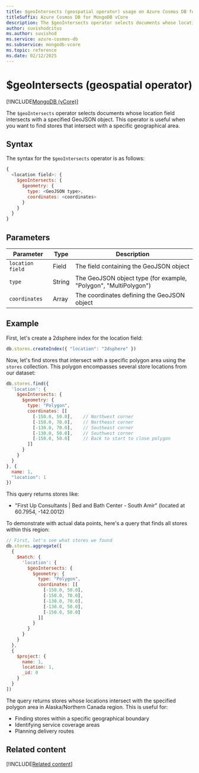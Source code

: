 ```yaml
---
title: $geoIntersects (geospatial operator) usage on Azure Cosmos DB for MongoDB vCore
titleSuffix: Azure Cosmos DB for MongoDB vCore
description: The $geoIntersects operator selects documents whose location field intersects with a specified GeoJSON object.
author: suvishodcitus
ms.author: suvishod
ms.service: azure-cosmos-db
ms.subservice: mongodb-vcore
ms.topic: reference
ms.date: 02/12/2025
---
```


# $geoIntersects (geospatial operator)

[!INCLUDE[MongoDB (vCore)](~/reusable-content/ce-skilling/azure/includes/cosmos-db/includes/appliesto-mongodb-vcore.md)]

The `$geoIntersects` operator selects documents whose location field intersects with a specified GeoJSON object. This operator is useful when you want to find stores that intersect with a specific geographical area.

## Syntax

The syntax for the `$geoIntersects` operator is as follows:

```javascript
{
  <location field>: {
    $geoIntersects: {
      $geometry: {
        type: <GeoJSON type>,
        coordinates: <coordinates>
      }
    }
  }
}
```

## Parameters

| Parameter | Type | Description |
|-----------|------|-------------|
| `location field` | Field | The field containing the GeoJSON object |
| `type` | String | The GeoJSON object type (for example, "Polygon", "MultiPolygon") |
| `coordinates` | Array | The coordinates defining the GeoJSON object |

## Example

First, let's create a 2dsphere index for the location field:

```javascript
db.stores.createIndex({ "location": "2dsphere" })
```

Now, let's find stores that intersect with a specific polygon area using the `stores` collection. This polygon encompasses several store locations from our dataset:

```javascript
db.stores.find({
  'location': {
    $geoIntersects: {
      $geometry: {
        type: "Polygon",
        coordinates: [[
          [-150.0, 50.0],    // Northwest corner
          [-150.0, 70.0],    // Northeast corner
          [-130.0, 70.0],    // Southeast corner
          [-130.0, 50.0],    // Southwest corner
          [-150.0, 50.0]     // Back to start to close polygon
        ]]
      }
    }
  }
}, {
  name: 1,
  "location": 1
})
```

This query returns stores like:
- "First Up Consultants | Bed and Bath Center - South Amir" (located at 60.7954, -142.0012)

To demonstrate with actual data points, here's a query that finds all stores within this region:

```javascript
// First, let's see what stores we found
db.stores.aggregate([
  {
    $match: {
      'location': {
        $geoIntersects: {
          $geometry: {
            type: "Polygon",
            coordinates: [[
              [-150.0, 50.0],
              [-150.0, 70.0],
              [-130.0, 70.0],
              [-130.0, 50.0],
              [-150.0, 50.0]
            ]]
          }
        }
      }
    }
  },
  {
    $project: {
      name: 1,
      location: 1,
      _id: 0
    }
  }
])
```

The query returns stores whose locations intersect with the specified polygon area in Alaska/Northern Canada region. This is useful for:
- Finding stores within a specific geographical boundary
- Identifying service coverage areas
- Planning delivery routes


## Related content

[!INCLUDE[Related content](../includes/related-content.md)]
